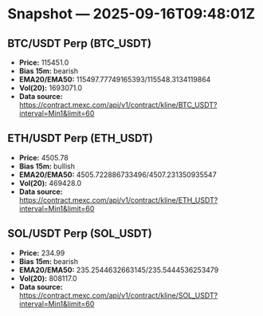 # Snapshot — 2025-09-16T09:48:01Z

## BTC/USDT Perp (BTC_USDT)
- **Price:** 115451.0
- **Bias 15m:** bearish
- **EMA20/EMA50:** 115497.77749165393/115548.3134119864
- **Vol(20):** 1693071.0
- **Data source:** https://contract.mexc.com/api/v1/contract/kline/BTC_USDT?interval=Min1&limit=60

## ETH/USDT Perp (ETH_USDT)
- **Price:** 4505.78
- **Bias 15m:** bullish
- **EMA20/EMA50:** 4505.722886733496/4507.231350935547
- **Vol(20):** 469428.0
- **Data source:** https://contract.mexc.com/api/v1/contract/kline/ETH_USDT?interval=Min1&limit=60

## SOL/USDT Perp (SOL_USDT)
- **Price:** 234.99
- **Bias 15m:** bearish
- **EMA20/EMA50:** 235.2544632663145/235.5444536253479
- **Vol(20):** 808117.0
- **Data source:** https://contract.mexc.com/api/v1/contract/kline/SOL_USDT?interval=Min1&limit=60
